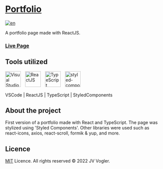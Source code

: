 # [Portfolio](https://jv-vogler.github.io/portfolio/)

[![en](https://img.shields.io/badge/README%20em-português-brightgreen.svg)](../main/README.md)

A portfolio page made with ReactJS.

### [**Live Page**](https://jv-vogler.github.io/portfolio/)

## Tools utilized

[<img alt="Visual Studio Code" width="50px" style="padding-right: 10px" src="https://cdn.jsdelivr.net/gh/devicons/devicon/icons/vscode/vscode-original.svg" />](https://code.visualstudio.com/ "Visual Studio Code")
[<img  alt="ReactJS" width="50px" style="padding-right: 10px" src="https://cdn.jsdelivr.net/gh/devicons/devicon/icons/react/react-original-wordmark.svg" />](https://reactjs.org/ "ReactJS")
[<img  alt="TypeScript" width="50px" style="padding-right: 10px" src="https://cdn.jsdelivr.net/gh/devicons/devicon/icons/typescript/typescript-original.svg" />](https://www.typescriptlang.org/ "TypeScript")
[<img  alt="styled-components" width="50px" style="padding-right: 10px" src="https://raw.githubusercontent.com/styled-components/brand/master/styled-components.png" />](https://styled-components.com/ "Styled Components")

VSCode | ReactJS | TypeScript | StyledComponents

## About the project

First version of a portfolio made with React and TypeScript. The page was stylized using 'Styled Components'. Other libraries were used such as react-icons, axios, react-scroll, formik & yup, and more.

## Licence

[MIT](https://choosealicense.com/licenses/mit/) Licence.
All rights reserved &copy; 2022 JV Vogler.